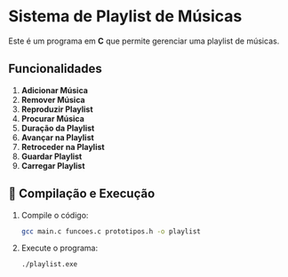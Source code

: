 # Sistema de Playlist de Músicas

Este é um programa em **C** que permite gerenciar uma playlist de músicas. 

## Funcionalidades

1. **Adicionar Música**
2. **Remover Música**
3. **Reproduzir Playlist**
4. **Procurar Música**
5. **Duração da Playlist**
6. **Avançar na Playlist**
7. **Retroceder na Playlist**
8. **Guardar Playlist**
9. **Carregar Playlist**

## 🚀 Compilação e Execução
1. Compile o código:
    ````bash
    gcc main.c funcoes.c prototipos.h -o playlist
    ````
2. Execute o programa: 
    ````
    ./playlist.exe
    ````